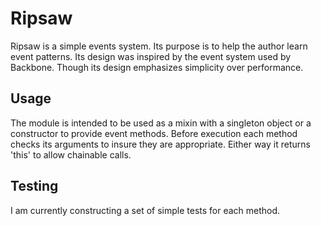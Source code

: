 Ripsaw
======

Ripsaw is a simple events system. Its purpose is to help the author learn event
patterns. Its design was inspired by the event system used by Backbone. Though its
design emphasizes simplicity over performance.

Usage
-----

The module is intended to be used as a mixin with a singleton object or a constructor
to provide event methods. Before execution each method checks its arguments to insure
they are appropriate. Either way it returns 'this' to allow chainable calls.

Testing
-------

I am currently constructing a set of simple tests for each method.
